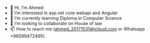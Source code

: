 - 👋 Hi, I’m Ahmed
- 👀 I’m interested in asp.net core webapi and Angular
- 🌱 I’m currently learning Diploma in Computer Science
- 💞️ I’m looking to collaborate on House of law
- 📫 How to reach me (ahmed_20171531@icloud.com or Whatsapp +96599472495)

<!---
ahmed-GitHub-01/ahmed-GitHub-01 is a ✨ special ✨ repository because its `README.md` (this file) appears on your GitHub profile.
You can click the Preview link to take a look at your changes.
--->
